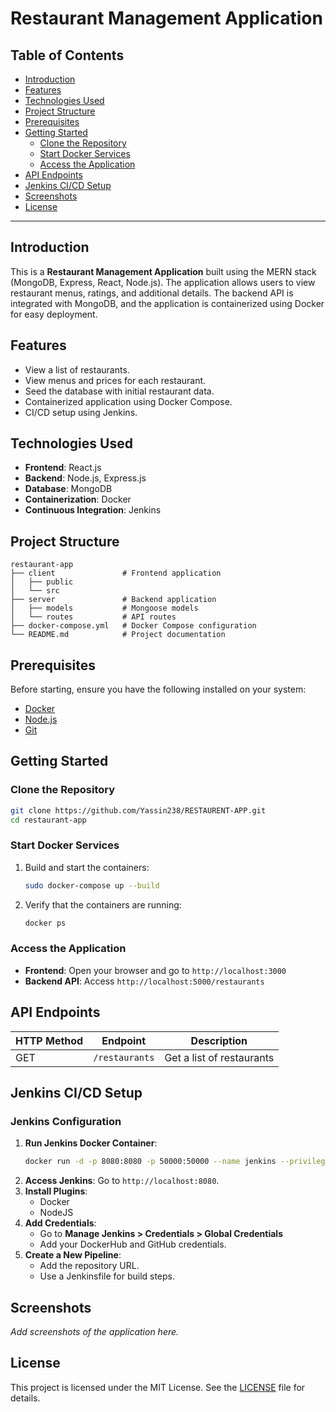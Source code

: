 # Restaurant Management Application

## Table of Contents
- [Introduction](#introduction)
- [Features](#features)
- [Technologies Used](#technologies-used)
- [Project Structure](#project-structure)
- [Prerequisites](#prerequisites)
- [Getting Started](#getting-started)
  - [Clone the Repository](#clone-the-repository)
  - [Start Docker Services](#start-docker-services)
  - [Access the Application](#access-the-application)
- [API Endpoints](#api-endpoints)
- [Jenkins CI/CD Setup](#jenkins-cicd-setup)
- [Screenshots](#screenshots)
- [License](#license)

---

## Introduction
This is a **Restaurant Management Application** built using the MERN stack (MongoDB, Express, React, Node.js). The application allows users to view restaurant menus, ratings, and additional details. The backend API is integrated with MongoDB, and the application is containerized using Docker for easy deployment.

## Features
- View a list of restaurants.
- View menus and prices for each restaurant.
- Seed the database with initial restaurant data.
- Containerized application using Docker Compose.
- CI/CD setup using Jenkins.

## Technologies Used
- **Frontend**: React.js
- **Backend**: Node.js, Express.js
- **Database**: MongoDB
- **Containerization**: Docker
- **Continuous Integration**: Jenkins

## Project Structure
```
restaurant-app
├── client               # Frontend application
│   ├── public
│   └── src
├── server               # Backend application
│   ├── models           # Mongoose models
│   └── routes           # API routes
├── docker-compose.yml   # Docker Compose configuration
└── README.md            # Project documentation
```

## Prerequisites
Before starting, ensure you have the following installed on your system:
- [Docker](https://www.docker.com/)
- [Node.js](https://nodejs.org/)
- [Git](https://git-scm.com/)

## Getting Started

### Clone the Repository
```bash
git clone https://github.com/Yassin238/RESTAURENT-APP.git
cd restaurant-app
```

### Start Docker Services
1. Build and start the containers:
   ```bash
   sudo docker-compose up --build
   ```
2. Verify that the containers are running:
   ```bash
   docker ps
   ```

### Access the Application
- **Frontend**: Open your browser and go to `http://localhost:3000`
- **Backend API**: Access `http://localhost:5000/restaurants`

## API Endpoints
| HTTP Method | Endpoint           | Description               |
|-------------|--------------------|---------------------------|
| GET         | `/restaurants`     | Get a list of restaurants |

## Jenkins CI/CD Setup
### Jenkins Configuration
1. **Run Jenkins Docker Container**:
   ```bash
   docker run -d -p 8080:8080 -p 50000:50000 --name jenkins --privileged -v jenkins_home:/var/jenkins_home salahgo/jenkins:dind
   ```
2. **Access Jenkins**:
   Go to `http://localhost:8080`.
3. **Install Plugins**:
   - Docker
   - NodeJS
4. **Add Credentials**:
   - Go to **Manage Jenkins > Credentials > Global Credentials**
   - Add your DockerHub and GitHub credentials.
5. **Create a New Pipeline**:
   - Add the repository URL.
   - Use a Jenkinsfile for build steps.

## Screenshots
_Add screenshots of the application here._

## License
This project is licensed under the MIT License. See the [LICENSE](LICENSE) file for details.
